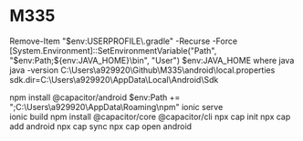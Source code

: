 # M335








Remove-Item "$env:USERPROFILE\.gradle" -Recurse -Force
[System.Environment]::SetEnvironmentVariable("Path", "$env:Path;${env:JAVA_HOME}\bin", "User")
$env:JAVA_HOME
where java
java -version
C:\Users\a929920\Github\M335\android\local.properties
sdk.dir=C:\\Users\\a929920\\AppData\\Local\\Android\\Sdk
    <uses-permission android:name="android.permission.ACCESS_COARSE_LOCATION" />
    <uses-permission android:name="android.permission.ACCESS_FINE_LOCATION" />

npm install @capacitor/android
$env:Path += ";C:\Users\a929920\AppData\Roaming\npm"
ionic serve  
ionic build
npm install @capacitor/core @capacitor/cli
npx cap init
npx cap add android
npx cap sync
npx cap open android